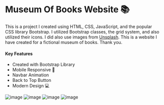 # Museum Of Books Website 📚

This is a project I created using HTML, CSS, JavaScript, and the popular CSS library Bootstrap.
I utilized Bootstrap classes, the grid system, and also utilized their icons. I did also use images from
[Unsplash](https://unsplash.com/). This is a website I have created for a fictional museum of books. Thank you.

#### Key Features

- Created with Bootstrap Library
- Mobile Responsive 📱
- Navbar Animation
- Back to Top Button
- Modern Design 💻

![image](https://i.imgur.com/e3Q3oCv.png)
![image](https://i.imgur.com/FIMxHAJ.png)
![image](https://i.imgur.com/o5pGUM0.png)
![image](https://i.imgur.com/14RZl5b.png)
